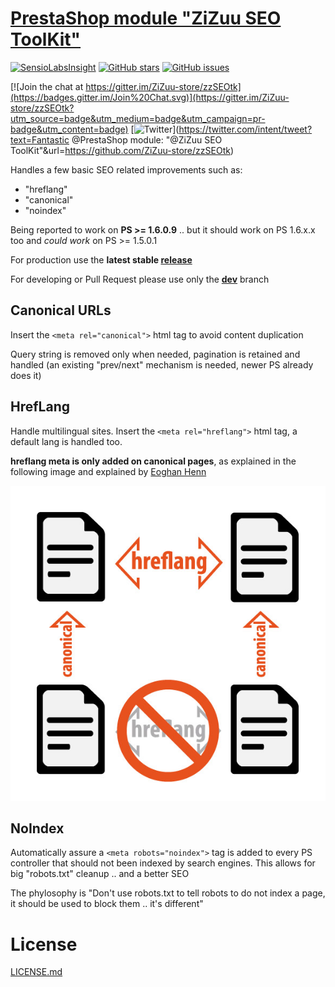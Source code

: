 # [PrestaShop module "ZiZuu SEO ToolKit"](https://github.com/ZiZuu-store/zzSEOtk)

[![SensioLabsInsight](https://insight.sensiolabs.com/projects/30806e55-0fe6-4323-ade1-fba266db8b4e/mini.png)](https://insight.sensiolabs.com/projects/30806e55-0fe6-4323-ade1-fba266db8b4e)
[![GitHub stars](https://img.shields.io/github/stars/ZiZuu-store/zzSEOtk.svg?style=plastic)](https://github.com/ZiZuu-store/zzSEOtk/stargazers)
[![GitHub issues](https://img.shields.io/github/issues/ZiZuu-store/zzSEOtk.svg?style=plastic)](https://github.com/ZiZuu-store/zzSEOtk/issues)

[![Join the chat at https://gitter.im/ZiZuu-store/zzSEOtk](https://badges.gitter.im/Join%20Chat.svg)](https://gitter.im/ZiZuu-store/zzSEOtk?utm_source=badge&utm_medium=badge&utm_campaign=pr-badge&utm_content=badge)
[![Twitter](https://img.shields.io/twitter/url/https/github.com/ZiZuu-store/zzSEOtk.svg?style=social)](https://twitter.com/intent/tweet?text=Fantastic @PrestaShop module: "@ZiZuu SEO ToolKit"&url=https://github.com/ZiZuu-store/zzSEOtk)


Handles a few basic SEO related improvements such as:
* "hreflang"
* "canonical"
* "noindex"

Being reported to work on **PS >= 1.6.0.9** .. but it should work on PS 1.6.x.x too and *could work* on PS >= 1.5.0.1

For production use the **latest stable [release](https://github.com/ZiZuu-store/zzSEOtk/releases/)**

For developing or Pull Request please use only the **[dev](https://github.com/ZiZuu-store/zzSEOtk/tree/dev)** branch


## Canonical URLs

Insert the `<meta rel="canonical">` html tag to avoid content duplication

Query string is removed only when needed, pagination is retained and handled (an existing "prev/next" mechanism is needed, newer PS already does it)

## HrefLang

Handle multilingual sites.
Insert the `<meta rel="hreflang">` html tag, a default lang is handled too.

**hreflang meta is only added on canonical pages**, as explained in the following image and explained by [Eoghan Henn](http://www.rebelytics.com/hreflang-canonical/)

<img src="./hreflang-canonical-image.jpg">

## NoIndex

Automatically assure a `<meta robots="noindex">` tag is added to every PS controller that should not been indexed by search engines.
This allows for big "robots.txt" cleanup .. and a better SEO 

The phylosophy is "Don't use robots.txt to tell robots to do not index a page, it should be used to block them .. it's different"

# License

[LICENSE.md](LICENSE.md)
